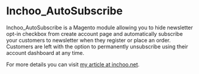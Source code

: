 Inchoo_AutoSubscribe
====================

Inchoo_AutoSubscribe is a Magento module allowing you to hide newsletter opt-in checkbox from create account page and automatically subscribe your customers to newsletter when they register or place an order. Customers are left with the option to permanently unsubscribe using their account dashboard at any time.

For more details you can visit [my article at inchoo.net](http://inchoo.net/ecommerce/magento/newsletter-auto-subscribe-create-account-place-order-magento/).
